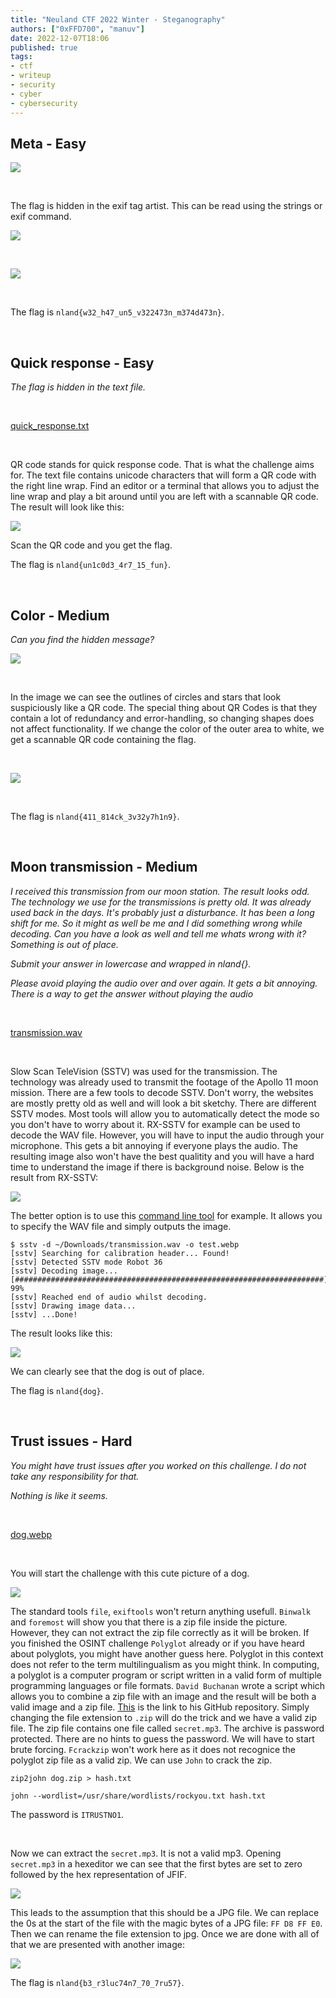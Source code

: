 ```yaml
---
title: "Neuland CTF 2022 Winter - Steganography"
authors: ["0xFFD700", "manuv"]
date: 2022-12-07T18:06
published: true
tags:
- ctf
- writeup
- security
- cyber
- cybersecurity
---
```


## Meta - Easy

![](../src/blog/images/neuland-ctf-12-2022/nature.webp)

</br>

The flag is hidden in the exif tag artist. This can be read using the strings or exif command.

![](../src/blog/images/neuland-ctf-12-2022/strings.webp)

</br>

![](../src/blog/images/neuland-ctf-12-2022/exif.webp)

</br>

The flag is `nland{w32_h47_un5_v322473n_m374d473n}`.

</br>

## Quick response - Easy

*The flag is hidden in the text file.*

<br>

[quick_response.txt](/files/neuland-ctf-12-2022/quick_response.txt)

<br>

QR code stands for quick response code. That is what the challenge aims for. The text file contains unicode characters that will form a QR code with the right line wrap. Find an editor or a terminal that allows you to adjust the line wrap and play a bit around until you are left with a scannable QR code. The result will look like this:

![](../src/blog/images/neuland-ctf-12-2022/qr_code.webp)

Scan the QR code and you get the flag.

The flag is `nland{un1c0d3_4r7_15_fun}`.

<br>

## Color - Medium
*Can you find the hidden message?*

![](../src/blog/images/neuland-ctf-12-2022/color.webp)

</br>

In the image we can see the outlines of circles and stars that look suspiciously like a QR code. The special thing about QR Codes is that they contain a lot of redundancy and error-handling, so changing shapes does not affect functionality. If we change the color of the outer area to white, we get a scannable QR code containing the flag.

</br>

![](../src/blog/images/neuland-ctf-12-2022/QR-Scan.webp)

</br>

The flag is `nland{411_814ck_3v32y7h1n9}`.

<br>

## Moon transmission - Medium

*I received this transmission from our moon station. The result looks odd. The technology we use for the transmissions is pretty old. It was already used back in the days. It's probably just a disturbance. It has been a long shift for me. So it might as well be me and I did something wrong while decoding. Can you have a look as well and tell me whats wrong with it? Something is out of place.*

*Submit your answer in lowercase and wrapped in nland{}.*

*Please avoid playing the audio over and over again. It gets a bit annoying. There is a way to get the answer without playing the audio*

<br>

[transmission.wav](https://github.com/neuland-ingolstadt/Neuland-CTF-2022-Winter/blob/ced4cc975bdbe9e96325c74e69775142f68267f6/CTF%20Aufgaben/Stego/Moon%20transmission%20-%20Medium/Public/transmission.wav)

<br>

Slow Scan TeleVision (SSTV) was used for the transmission. The technology was already used to transmit the footage of the Apollo 11 moon mission. There are a few tools to decode SSTV. Don't worry, the websites are mostly pretty old as well and will look a bit sketchy. There are different SSTV modes. Most tools will allow you to automatically detect the mode so you don't have to worry about it. RX-SSTV for example can be used to decode the WAV file. However, you will have to input the audio through your microphone. This gets a bit annoying if everyone plays the audio. The resulting image also won't have the best qualitity and you will have a hard time to understand the image if there is background noise. Below is the result from RX-SSTV:

![](../src/blog/images/neuland-ctf-12-2022/decode_rxsstv.webp)

The better option is to use this [command line tool](https://github.com/colaclanth/sstv) for example. It allows you to specify the WAV file and simply outputs the image. 

```
$ sstv -d ~/Downloads/transmission.wav -o test.webp
[sstv] Searching for calibration header... Found!    
[sstv] Detected SSTV mode Robot 36
[sstv] Decoding image...   [#####################################################################]  99%
[sstv] Reached end of audio whilst decoding.
[sstv] Drawing image data...
[sstv] ...Done!
```

The result looks like this:

![](../src/blog/images/neuland-ctf-12-2022/decode_cli_sstv.webp)

We can clearly see that the dog is out of place.

The flag is `nland{dog}`.

<br>

## Trust issues - Hard

*You might have trust issues after you worked on this challenge. I do not take any responsibility for that.*

*Nothing is like it seems.*

<br>

[dog.webp](../src/blog/images/neuland-ctf-12-2022/dog.webp)

<br>

You will start the challenge with this cute picture of a dog. 

![](../src/blog/images/neuland-ctf-12-2022/dog.webp)

The standard tools `file`, `exiftools` won't return anything usefull. `Binwalk` and `foremost` will show you that there is a zip file inside the picture. However, they can not extract the zip file correctly as it will be broken. If you finished the OSINT challenge `Polyglot` already or if you have heard about polyglots, you might have another guess here.
Polyglot in this context does not refer to the term multilingualism as you might think. In computing, a polyglot is a computer program or script written in a valid form of multiple programming languages or file formats. `David Buchanan` wrote a script which allows you to combine a zip file with an image and the result will be both a valid image and a zip file. [This](https://github.com/DavidBuchanan314/tweetable-polyglot-png) is the link to his GitHub repository. Simply changing the file extension to `.zip` will do the trick and we have a valid zip file. The zip file contains one file called `secret.mp3`. The archive is password protected. There are no hints to guess the password. We will have to start brute forcing. `Fcrackzip` won't work here as it does not recognice the polyglot zip file as a valid zip. We can use `John` to crack the zip.

```
zip2john dog.zip > hash.txt
```

```
john --wordlist=/usr/share/wordlists/rockyou.txt hash.txt
```

The password is `ITRUSTNO1`. 

<br>

Now we can extract the `secret.mp3`. It is not a valid mp3. Opening `secret.mp3` in a hexeditor we can see that the first bytes are set to zero followed by the hex representation of JFIF. 

![](../src/blog/images/neuland-ctf-12-2022/hexeditor.webp)

This leads to the assumption that this should be a JPG file. We can replace the 0s at the start of the file with the magic bytes of a JPG file: `FF D8 FF E0`. Then we can rename the file extension to jpg. Once we are done with all of that we are presented with another image:

![](../src/blog/images/neuland-ctf-12-2022/this_is_fine.webp)

The flag is `nland{b3_r3luc74n7_70_7ru57}`.

